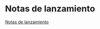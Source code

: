 # Notas de lanzamiento

[Notas de lanzamiento](https://github.com/PanJiaChen/vue-element-admin/releases)

<script>
export default {
  mounted () {
    window.open('https://github.com/PanJiaChen/vue-element-admin/releases')
  }
}
</script>
